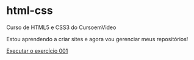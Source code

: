 # html-css
Curso de HTML5 e CSS3 do CursoemVideo

Estou aprendendo a criar sites e agora vou gerenciar meus repositórios!

<a href="https://lucascardosoinocencio.github.io/html-css/Exercicios/ex001/index.html">Executar o exercício 001</a>